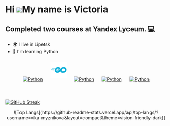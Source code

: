 Hi ![](https://user-images.githubusercontent.com/18350557/176309783-0785949b-9127-417c-8b55-ab5a4333674e.gif)My name is Victoria
================================================================================================================================

Completed two courses at Yandex Lyceum. 💻
--------------------------

* 🌍 I live in Lipetsk
* 🧠 I'm learning Python
<div align="center">  
<a href="https://www.python.org/" target="_blank"><img style="margin: 10px" src="https://profilinator.rishav.dev/skills-assets/python-original.svg" alt="Python" height="50" /></a>  
<a href="https://go.dev/" target="_blank"><img style="margin: 10px" src="https://github.com/devicons/devicon/blob/master/icons/go/go-original-wordmark.svg" alt="Python" height="50" /></a>  
<a href="https://code.visualstudio.com/" target="_blank"><img style="margin: 10px" src="https://raw.githubusercontent.com/danielcranney/readme-generator/main/public/icons/skills/visualstudiocode-colored.svg" alt="Python" height="50" /></a>  
<a href="https://www.figma.com/" target="_blank"><img style="margin: 10px" src="https://raw.githubusercontent.com/danielcranney/readme-generator/main/public/icons/skills/figma-colored.svg" alt="Python" height="50" /></a>  
<a href="https://www.linux.org" target="_blank"><img style="margin: 10px" src="https://raw.githubusercontent.com/danielcranney/readme-generator/main/public/icons/skills/linux-colored.svg" alt="Python" height="50" /></a>  
  
</p>
</div>

</td><td valign="top" width="33%">



</td><td valign="top" width="33%">



</td></tr></table>  

<br/>  

[![GitHub Streak](https://streak-stats.demolab.com?user=vika-myznikova&theme=dark&hide_border=true&card_width=1100)](https://git.io/streak-stats)

<div align="center"> 
![Top Langs](https://github-readme-stats.vercel.app/api/top-langs/?username=vika-myznikova&layout=compact&theme=vision-friendly-dark)]
</div>
